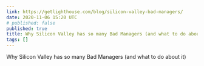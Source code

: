 ```yaml
---
link: https://getlighthouse.com/blog/silicon-valley-bad-managers/
date: 2020-11-06 15:20 UTC
# published: false
published: true
title: Why Silicon Valley has so many Bad Managers (and what to do about it)
tags: []
---
```


Why Silicon Valley has so many Bad Managers (and what to do about it)
